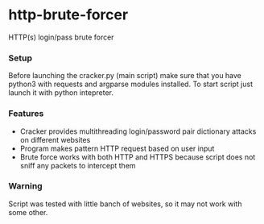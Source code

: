# http-brute-forcer
HTTP(s) login/pass brute forcer 

### Setup

  Before launching the cracker.py (main script) make sure that you have python3 with requests and argparse modules installed.
  To start script just launch it with python intepreter.

### Features

* Cracker provides multithreading login/password pair dictionary attacks on different websites 
* Program makes pattern HTTP request based on user input
* Brute force works with both HTTP and HTTPS because script does not sniff any packets to intercept them

### Warning

Script was tested with little banch of websites, so it may not work with some other.
